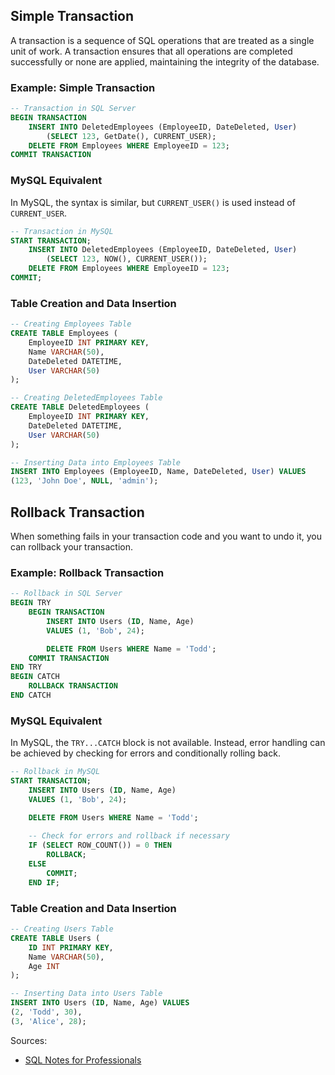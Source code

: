 
## Simple Transaction
A transaction is a sequence of SQL operations that are treated as a single unit of work. A transaction ensures that all operations
are completed successfully or none are applied, maintaining the integrity of the database.

### Example: Simple Transaction
```sql
-- Transaction in SQL Server
BEGIN TRANSACTION
    INSERT INTO DeletedEmployees (EmployeeID, DateDeleted, User)
        (SELECT 123, GetDate(), CURRENT_USER);
    DELETE FROM Employees WHERE EmployeeID = 123;
COMMIT TRANSACTION
```

### MySQL Equivalent
In MySQL, the syntax is similar, but `CURRENT_USER()` is used instead of `CURRENT_USER`.

```sql
-- Transaction in MySQL
START TRANSACTION;
    INSERT INTO DeletedEmployees (EmployeeID, DateDeleted, User)
        (SELECT 123, NOW(), CURRENT_USER());
    DELETE FROM Employees WHERE EmployeeID = 123;
COMMIT;
```

### Table Creation and Data Insertion
```sql
-- Creating Employees Table
CREATE TABLE Employees (
    EmployeeID INT PRIMARY KEY,
    Name VARCHAR(50),
    DateDeleted DATETIME,
    User VARCHAR(50)
);

-- Creating DeletedEmployees Table
CREATE TABLE DeletedEmployees (
    EmployeeID INT PRIMARY KEY,
    DateDeleted DATETIME,
    User VARCHAR(50)
);

-- Inserting Data into Employees Table
INSERT INTO Employees (EmployeeID, Name, DateDeleted, User) VALUES
(123, 'John Doe', NULL, 'admin');
```

## Rollback Transaction
When something fails in your transaction code and you want to undo it, you can rollback your transaction.

### Example: Rollback Transaction
```sql
-- Rollback in SQL Server
BEGIN TRY
    BEGIN TRANSACTION
        INSERT INTO Users (ID, Name, Age)
        VALUES (1, 'Bob', 24);

        DELETE FROM Users WHERE Name = 'Todd';
    COMMIT TRANSACTION
END TRY
BEGIN CATCH
    ROLLBACK TRANSACTION
END CATCH
```

### MySQL Equivalent
In MySQL, the `TRY...CATCH` block is not available. Instead, error handling can be achieved by checking for errors and conditionally rolling back.

```sql
-- Rollback in MySQL
START TRANSACTION;
    INSERT INTO Users (ID, Name, Age)
    VALUES (1, 'Bob', 24);

    DELETE FROM Users WHERE Name = 'Todd';
    
    -- Check for errors and rollback if necessary
    IF (SELECT ROW_COUNT()) = 0 THEN
        ROLLBACK;
    ELSE
        COMMIT;
    END IF;
```

### Table Creation and Data Insertion
```sql
-- Creating Users Table
CREATE TABLE Users (
    ID INT PRIMARY KEY,
    Name VARCHAR(50),
    Age INT
);

-- Inserting Data into Users Table
INSERT INTO Users (ID, Name, Age) VALUES
(2, 'Todd', 30),
(3, 'Alice', 28);
```

Sources:
* [SQL Notes for Professionals](https://goalkicker.com/SQLBook)